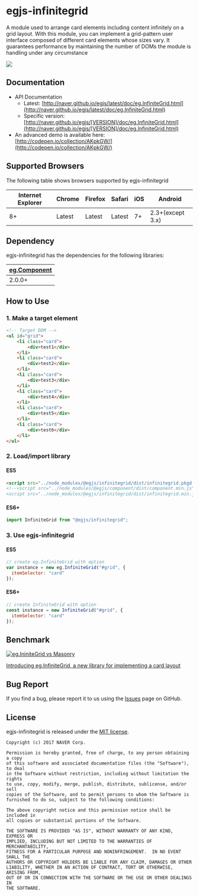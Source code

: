 # egjs-infinitegrid
A module used to arrange card elements including content infinitely on a grid layout. With this module, you can implement a grid-pattern user interface composed of different card elements whose sizes vary. It guarantees performance by maintaining the number of DOMs the module is handling under any circumstance

![](demo/assets/image/infinitegrid.gif)

## Documentation
* API Documentation
    - Latest: [http://naver.github.io/egjs/latest/doc/eg.InfiniteGrid.html](http://naver.github.io/egjs/latest/doc/eg.InfiniteGrid.html)
    - Specific version: [http://naver.github.io/egjs/[VERSION]/doc/eg.InfiniteGrid.html](http://naver.github.io/egjs/[VERSION]/doc/eg.InfiniteGrid.html)
* An advanced demo is available here: [http://codepen.io/collection/AKpkGW/](http://codepen.io/collection/AKpkGW/)

## Supported Browsers
The following table shows browsers supported by egjs-infinitegrid

|Internet Explorer|Chrome|Firefox|Safari|iOS|Android|
|---|---|---|---|---|---|
|8+|Latest|Latest|Latest|7+|2.3+(except 3.x)|



## Dependency
egjs-infinitegrid has the dependencies for the following libraries:

|[eg.Component]()|
|----|
|2.0.0+|

## How to Use
### 1. Make a target element
```html
<!-- Target DOM -->
<ul id="grid">
    <li class="card">
        <div>test1</div>
    </li>
    <li class="card">
        <div>test2</div>
    </li>
    <li class="card">
        <div>test3</div>
    </li>
    <li class="card">
        <div>test4</div>
    </li>
    <li class="card">
        <div>test5</div>
    </li>
    <li class="card">
        <div>test6</div>
    </li>
</ul>
```

### 2. Load/import library 
#### ES5
```html
<script src="../node_modules/@egjs/infinitegrid/dist/infinitegrid.pkgd.min.js"></script>
<!--<script src="../node_modules/@egjs/component/dist/component.min.js"></script>
<script src="../node_modules/@egjs/infinitegrid/dist/infinitegrid.min.js"></script>-->
```

#### ES6+
```js
import InfiniteGrid from "@egjs/infinitegrid";
```

### 3. Use egjs-infinitegrid
#### ES5
```javascript
// create eg.InfiniteGrid with option
var instance = new eg.InfiniteGrid("#grid", {
  itemSelector: "card"
});
```
#### ES6+
```js
// create InfiniteGrid with option
const instance = new InfiniteGrid("#grid", {
  itemSelector: "card"
});
```

## Benchmark

[![eg.IniniteGrid vs Masonry](https://img.youtube.com/vi/6Kv-NV0dZXw/0.jpg)](https://www.youtube.com/watch?v=6Kv-NV0dZXw)

[Introducing eg.InfiniteGrid, a new library for implementing a card layout](https://github.com/naver/egjs/wiki/Introducing-eg.InfiniteGrid,-a-new-library-for-implementing-a-card-layout)


## Bug Report

If you find a bug, please report it to us using the [Issues](https://github.com/naver/egjs-infinitegrid/issues) page on GitHub.


## License
egjs-infinitegrid is released under the [MIT license](http://naver.github.io/egjs/license.txt).

```
Copyright (c) 2017 NAVER Corp.

Permission is hereby granted, free of charge, to any person obtaining a copy
of this software and associated documentation files (the "Software"), to deal
in the Software without restriction, including without limitation the rights
to use, copy, modify, merge, publish, distribute, sublicense, and/or sell
copies of the Software, and to permit persons to whom the Software is
furnished to do so, subject to the following conditions:

The above copyright notice and this permission notice shall be included in
all copies or substantial portions of the Software.

THE SOFTWARE IS PROVIDED "AS IS", WITHOUT WARRANTY OF ANY KIND, EXPRESS OR
IMPLIED, INCLUDING BUT NOT LIMITED TO THE WARRANTIES OF MERCHANTABILITY,
FITNESS FOR A PARTICULAR PURPOSE AND NONINFRINGEMENT.  IN NO EVENT SHALL THE
AUTHORS OR COPYRIGHT HOLDERS BE LIABLE FOR ANY CLAIM, DAMAGES OR OTHER
LIABILITY, WHETHER IN AN ACTION OF CONTRACT, TORT OR OTHERWISE, ARISING FROM,
OUT OF OR IN CONNECTION WITH THE SOFTWARE OR THE USE OR OTHER DEALINGS IN
THE SOFTWARE.
```
